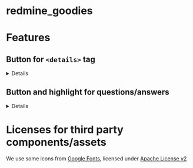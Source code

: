 # redmine_goodies

# Features

## Button for `<details>` tag

<details>

Simple version:

![](img-readme/details1.png)

Version w/ custom text for expand/collapse:

![](img-readme/details2.png)

You can select an existing section, and it will be wrapped in `<details>`.

![](img-readme/details3.png)

![](img-readme/details4.png)

And by the way, this is how it's rendered. `<details>` is a standard HTML tag; it's not our invention. You can use it anywhere in HTML and/or Markdown. In other programs as well, e.g. GitHub, etc. We use this tag even for this `README.md` that you are currently reading 🙂.

![](img-readme/details5.png)

</details>

## Button and highlight for questions/answers

<details>

### Add questions

<table>
    <tr>
        <td>Fig 1</td>
        <td>Fig 2</td>
    </tr>
    <tr>
        <td>

![](img-readme/questions1.png)
        </td>
        <td>

![](img-readme/questions2.png)
        </td>
    </tr>
    <tr>
        <td colspan="2">Fig 3</td>
    </tr>
    <tr>
        <td colspan="2">

![](img-readme/questions3.png)

Questions w/o answer are in *yellow*.
        </td>
    </tr>
</table>

In our company we leverage this plugin and:
* we have a scheduled task (written in TS / [deno](https://deno.com/))
* that uses the API to check if the questions are answered
* and if not, it sends reminders.

### Answer to questions

<table>
    <tr>
        <td>Fig 1</td>
        <td>Fig 2</td>
    </tr>
    <tr>
        <td>

![](img-readme/questions4.png)
        </td>
        <td>

![](img-readme/questions5.png)

Will switch the issue in edit mode and add the macro.
        </td>
    </tr>
    <tr>
        <td colspan="2">Fig 3</td>
    </tr>
    <tr>
        <td colspan="2">

![](img-readme/questions6.png)

If the issue is in edit mode, it will append the macro, to the existing note (at cursor position)
        </td>
    </tr>
    <tr>
        <td colspan="2">Fig 4</td>
    </tr>
    <tr>
        <td colspan="2">

![](img-readme/questions7.png)

The answers are in *green*. The answered questions switched from *yellow* to *blue*. 

Questions and answers are cross linked; click on *#note-???* to navigate between them.
        </td>
    </tr>
    <tr>
        <td colspan="2">Fig 5</td>
    </tr>
    <tr>
        <td colspan="2">

![](img-readme/questions8.png)

A question can have multiple answers.
        </td>
    </tr>    
</table>

</details>

# Licenses for third party components/assets

We use some icons from [Google Fonts](https://fonts.google.com/icons), licensed under [Apache License v2](https://www.apache.org/licenses/LICENSE-2.0.html)